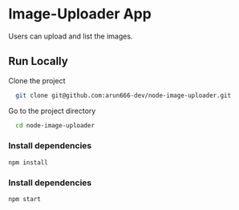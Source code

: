 # Image-Uploader App

Users can upload and list the images.

## Run Locally

Clone the project

```bash
  git clone git@github.com:arun666-dev/node-image-uploader.git
```

Go to the project directory

```bash
  cd node-image-uploader
```

### Install dependencies

```
npm install
```

### Install dependencies

```
npm start
```
